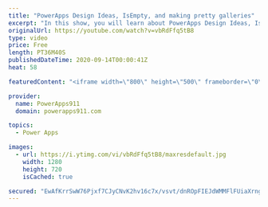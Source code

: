 ```yaml
---
title: "PowerApps Design Ideas, IsEmpty, and making pretty galleries"
excerpt: "In this show, you will learn about PowerApps Design Ideas, IsEmpty, and making pretty galleries as we explore a demo app I built. Expanding search boxes, images, sorting, background images, and more. This is the prettiest demo app I have built.   PowerApps Training https://training.PowerApps911.com"
originalUrl: https://youtube.com/watch?v=vbRdFfq5tB8
type: video
price: Free
length: PT36M40S
publishedDateTime: 2020-09-14T00:00:41Z
heat: 58

featuredContent: "<iframe width=\"800\" height=\"500\" frameborder=\"0\" src=\"https://www.youtube.com/embed/vbRdFfq5tB8\" allow=\"accelerometer; autoplay; encrypted-media; gyroscope; picture-in-picture\" allowfullscreen></iframe>"

provider:
  name: PowerApps911
  domain: powerapps911.com

topics:
  - Power Apps

images:
  - url: https://i.ytimg.com/vi/vbRdFfq5tB8/maxresdefault.jpg
    width: 1280
    height: 720
    isCached: true

secured: "EwAfKrrSwW76Pjxf7CJyCNvK2hv16c7x/vsvt/dnROpFIEJdWMMFlFUiaXrngTCae3SYTJEnUR1sQ826wzo5VlFHUGG+AI5RHQMWK0yawYRH0WyzKlXIGKIn0VOkuGRKqcMINRDPNJcBru6gjj0IUOOnSlenhekqmZZmtILBzy6cUgasrOHZNAsdgSJCX2zj79lzJUWc5B0UeV2TI2jNwwS06OK4IeMYwJqReTEKWeJoByz8frnlqUBd9ztvFHXKXMVsdfmBn0204LfdT/4iXG3fDuU19qVPmo2ubGnKkxoF8bdqVmwfvFGiniQ171zSBxxm0VQX4fPfQmsavCMKpvlUsV/GeuDeBVSh7FZwMA722+0SDoBXwsZNt7r+WA/p1nCQ+eh6nKeEs3c/X4XXXZA3/X9eKn7ZZWB7ImTVEo8=;cNpoa8K7DKvtLtUNBITI1g=="
---
```


